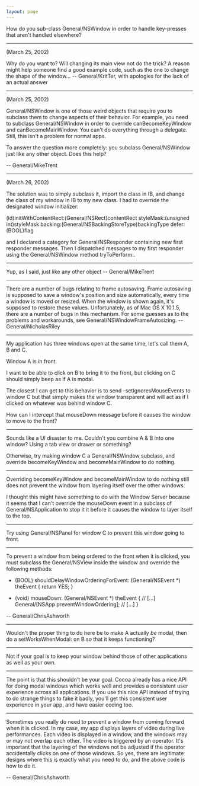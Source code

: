 ```yaml
---
layout: page
---
```


How do you sub-class General/NSWindow in order to handle key-presses that aren't handled elsewhere?

----

(March 25, 2002)

Why do you want to? Will changing its main view not do the trick? A reason might help someone find a good example code, such as the one to change the shape of the window... -- General/KritTer, with apologies for the lack of an actual answer

----

(March 25, 2002)

General/NSWindow is one of those weird objects that require you to subclass them to change aspects of their behavior. For example, you need to subclass General/NSWindow in order to override canBecomeKeyWindow and canBecomeMainWindow. You can't do everything through a delegate. Still, this isn't a problem for normal apps.

To answer the question more completely: you subclass General/NSWindow just like any other object. Does this help?

-- General/MikeTrent

----

(March 26, 2002)

The solution was to simply subclass it, import the class in IB, and change the class of my window in IB to my new class. I had to override the designated window initializer:

(id)initWithContentRect:(General/NSRect)contentRect styleMask:(unsigned int)styleMask backing:(General/NSBackingStoreType)backingType defer:(BOOL)flag

and I declared a category for General/NSResponder containing new first responder messages. Then I dispatched messages to my first responder using the General/NSWindow method tryToPerform:.

----

Yup, as I said, just like any other object -- General/MikeTrent

----

There are a number of bugs relating to frame autosaving.  Frame autosaving is supposed to save a window's position and size automatically, every time a window is moved or resized. When the window is shown again, it's supposed to restore these values.  Unfortunately, as of Mac OS X 10.1.5, there are a number of bugs in this mechanism.  For some guesses as to the problems and workarounds, see General/NSWindowFrameAutosizing. --General/NicholasRiley

----

My application has three windows open at the same time, let's call them A, B and C.

Window A is in front.

I want to be able to click on B to bring it to the front, but clicking on C should simply beep as if A is modal.

The closest I can get to this behavior is to send -setIgnoresMouseEvents to window C but that simply makes the window transparent and will act as if I clicked on whatever was behind window C.

How can I intercept that mouseDown message before it causes the window to move to the front?

----

Sounds like a UI disaster to me. Couldn't you combine A & B into one window? Using a tab view or drawer or something?

Otherwise, try making window C a General/NSWindow subclass, and override     becomeKeyWindow and     becomeMainWindow to do nothing.

----

Overriding     becomeKeyWindow and     becomeMainWindow to do nothing still does not prevent the window from layering itself over the other windows.

I thought this might have something to do with the Window Server because it seems that I can't override the mouseDown event in a subclass of General/NSApplication to stop it it before it causes the window to layer itself to the top.

----

Try using General/NSPanel for window C to prevent this window going to front.

----

To prevent a window from being ordered to the front when it is clicked, you must subclass the General/NSView inside the window and override the following methods:

    
- (BOOL) shouldDelayWindowOrderingForEvent: (General/NSEvent *) theEvent
{
	return YES;
}

- (void) mouseDown: (General/NSEvent *) theEvent
{
	// [...]
	General/[NSApp preventWindowOrdering];
	// [...]
}


-- General/ChrisAshworth

----
Wouldn't the proper thing to do here be to make A actually *be* modal, then do a     setWorksWhenModal: on B so that it keeps functioning?

----
Not if your goal is to keep your window behind those of other applications as well as your own.

----
The point is that this shouldn't be your goal. Cocoa already has a nice API for doing modal windows which works well and provides a consistent user experience across all applications. If you use this nice API instead of trying to do strange things to fake it badly, you'll get this consistent user experience in your app, and have easier coding too.

----

Sometimes you really do need to prevent a window from coming forward when it is clicked.  In my case, my app displays layers of video during live performances.  Each video is displayed in a window, and the windows may or may not overlap each other.  The video is triggered by an operator.  It's important that the layering of the windows not be adjusted if the operator accidentally clicks on one of those windows.  So yes, there are legitimate designs where this is exactly what you need to do, and the above code is how to do it.

-- General/ChrisAshworth